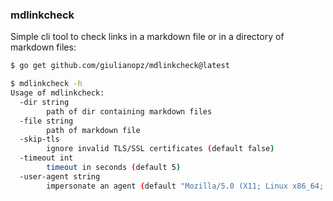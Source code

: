 ### mdlinkcheck

Simple cli tool to check links in a markdown file or in a directory of markdown files:
```bash
$ go get github.com/giulianopz/mdlinkcheck@latest

$ mdlinkcheck -h
Usage of mdlinkcheck:
  -dir string
        path of dir containing markdown files
  -file string
        path of markdown file
  -skip-tls
        ignore invalid TLS/SSL certificates (default false)
  -timeout int
        timeout in seconds (default 5)
  -user-agent string
        impersonate an agent (default "Mozilla/5.0 (X11; Linux x86_64; rv:102.0) Gecko/20100101 Firefox/102.0")
```
